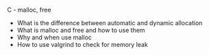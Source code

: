 C - malloc, free

- What is the difference between automatic and dynamic allocation
- What is malloc and free and how to use them
- Why and when use malloc
- How to use valgrind to check for memory leak

